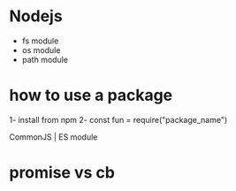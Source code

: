 # Nodejs
- fs module
- os module
- path module

# how to use a package 
1- install from npm
2- const fun = require("package_name")

CommonJS | ES module


# promise vs cb